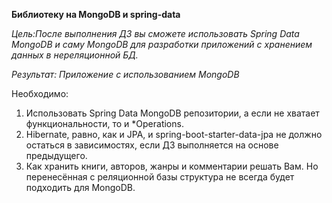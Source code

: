 **Библиотеку на MongoDB и spring-data**

_Цель:После выполнения ДЗ вы сможете использовать Spring Data MongoDB и саму MongoDB для разработки приложений с хранением данных в нереляционной БД._
 
 _Результат: Приложение с использованием MongoDB_

Необходимо:

1. Использовать Spring Data MongoDB репозитории, а если не хватает функциональности, то и *Operations.
2. Hibernate, равно, как и JPA, и spring-boot-starter-data-jpa не должно остаться в зависимостях, если ДЗ выполняется на основе предыдущего.
3. Как хранить книги, авторов, жанры и комментарии решать Вам. Но перенесённая с реляционной базы структура не всегда будет подходить для MongoDB.